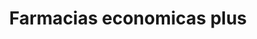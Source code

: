 ---
title: "Farmacias economicas plus"
url: /cholula-puebla/farmacias-economicas-plus/
shop: Drogerie
---